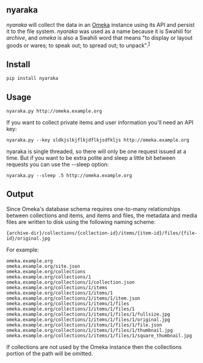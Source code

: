 ## nyaraka

*nyaraka* will collect the data in an [Omeka] instance using its API and persist
it to the file system.  *nyaraka* was used as a name because it is Swahili for
*archive*, and *omeka* is also a Swahili word that means "to display or layout
goods or wares; to speak out; to spread out; to unpack".<sup>[1]</sup>

## Install

    pip install nyaraka

## Usage

    nyaraka.py http://omeka.example.org

If you want to collect private items and user information you'll need an API key:

    nyaraka.py --key sldkjslkjflkjdflkjsdfkljs http://omeka.example.org

nyaraka is single threaded, so there will only be one request issued at a time.
But if you want to be extra polite and sleep a little bit between requests you
can use the --sleep option:

    nyaraka.py --sleep .5 http://omeka.example.org

## Output

Since Omeka's database schema requires one-to-many relationships between collections and items, and items and files, the metadata and media files are written 
to disk using the following naming scheme:

    {archive-dir}/collections/{collection-id}/items/{item-id}/files/{file-id}/original.jpg

For example:

```
omeka.example.org
omeka.example.org/site.json
omeka.example.org/collections
omeka.example.org/collections/1
omeka.example.org/collections/1/collection.json
omeka.example.org/collections/1/items
omeka.example.org/collections/1/items/1
omeka.example.org/collections/1/items/1/item.json
omeka.example.org/collections/1/items/1/files
omeka.example.org/collections/1/items/1/files/1
omeka.example.org/collections/1/items/1/files/1/fullsize.jpg
omeka.example.org/collections/1/items/1/files/1/original.jpg
omeka.example.org/collections/1/items/1/files/1/file.json
omeka.example.org/collections/1/items/1/files/1/thumbnail.jpg
omeka.example.org/collections/1/items/1/files/1/square_thumbnail.jpg
```

If collections are not used by the Omeka instance then the collections portion
of the path will be omitted.

[1]: http://mars.gmu.edu/bitstream/handle/1920/6089/2008-02-20_IntroOmeka.pdf
[application]: http://omeka.org/ 
[Omeka]: http://omeka.org/
